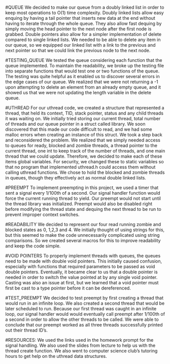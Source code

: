 #QUEUE
We decided to make our queue from a doubly linked list in order to keep most operations to O(1) time complexity. Doubly linked lists allow easy enquing by having a tail pointer that inserts new data at the end without having to iterate through the whole queue.  They also allow fast dequing by simply moving the head pointer to the next node after the first node is grabbed. Double pointers also allow for a simpler implementation of delete compared to single linked lists. We needed to be able to delete any item in our queue, so we equipped our linked list  with a link to the previous and next pointer so that we could link the previous node to the next node.  

#TESTING_QUEUE
We tested the queue considering each function that the queue implemented.  To maintain the readability, we broke up the testing file into separate functions that would test one or two functions of the queue.  The testing was quite helpful as it enabled us to discover several errors in the edge cases of our queue.  We realized that we were not returning a -1 upon attempting to delete an element from an already empty queue, and it showed us that we were not updating the length variable in the delete queue.  

#UTHREAD
For our uthread code, we created a structure that represented a thread, that held its context, TID, stack pointer, status and any child threads it was waiting on. We initially tried storing our current thread, total number of threads and our queue pointer in a struct called library.  We soon discovered that this made our code difficult to read, and we had some malloc errors when creating an instance of this struct.  We took a step back and reconsidered the problem. We realized that we simply needed access to queues for ready, blocked and zombie threads, a thread pointer to the current thread, one int to keep track of the number of threads, and one main thread that we could update. Therefore, we decided to make each of these items global variables. For security, we changed these to static variables so that no program that implemented uthread.h could access them without calling uthread functions. We chose to hold the blocked and zombie threads in queues, though they effectively act as normal double linked lists.

#PREEMPT
To implement preempting in this project, we used a timer that sent a signal every 1/100th of a second. Our signal handler function would force the current running thread to yield. Our preempt would not start until the thread library was initialized. Preempt would also be disabled right before modifying the thread state and dequing the next thread to be run to prevent improper context switches.

#READABILITY
We decided to represent our four read running zombie and blocked states as 0, 1,2,3 and 4.  We initially thought of using strings for this, but this seemed to make the code unnecessarily complicated using string comparisons.   So we created several macros for this to improve readability and keep the code simple.  

#VOID POINTERS
To properly implement threads with queues, the queues need to be made with double void pointers. This initially caused confusion, especially with functions that required parameters to be passed as void double pointers. Eventually, it became clear to us that a double pointer is needed in order to switch the value pointed at by any single void pointer. Casting was also an issue at first, but we learned that a void pointer must first be cast to a type pointer before it can be dereferenced.

#TEST_PREEMPT
We decided to test preempt by first creating a thread that would run in an infinite loop.  We also created a second thread that would be later scheduled to run.  Because our first thread was caught in an infinite loop, our signal handler would would eventually call preempt after 1/100th of a second in order to allow the other threads to be called.  We were able to conclude that our preempt worked as all three threads successfully printed out their thread ID’s.  

#RESOURCES:
We used the links used in the homework prompt for the signal handling.  We also used the slides from lecture to help us with the thread create function.  We also went to computer science club’s tutoring hours to get help on the uthread data structures.
